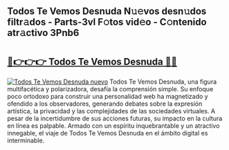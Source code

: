 ## Todos Te Vemos Desnuda N𝚞𝚎vos desn𝚞dos filtr𝚊dos - Parts-3vl F𝚘tos vid𝚎o - C𝚘ntenido atr𝚊ctivo 3Pnb6

# <h2><a href="http://mb35x8b.tromn.icu/?c=Todos+Te+Vemos+Desnuda">🔗👉👉👉 Todos Te Vemos Desnuda 🔗🔗</a></h2>

[![Todos Te Vemos Desnuda nuevo](https://i.imgur.com/pEAQMta.gif)](http://mb35x8b.tromn.icu/?c=Todos+Te+Vemos+Desnuda)
Todos Te Vemos Desnuda, una figura multifacética y polarizadora, desafía la comprensión simple. Su enfoque poco ortodoxo para construir una personalidad web ha magnetizado y ofendido a los observadores, generando debates sobre la expresión artística, la privacidad y las complejidades de las sociedades virtuales. A pesar de la incertidumbre de sus acciones futuras, su impacto en la cultura en línea es palpable. Armado con un espíritu inquebrantable y un atractivo innegable, el viaje de Todos Te Vemos Desnuda en el ámbito digital es interminable.
